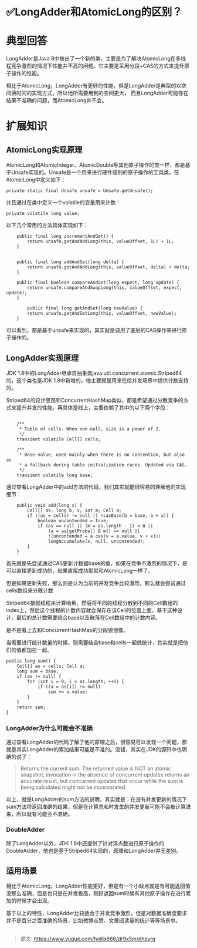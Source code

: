 # ✅LongAdder和AtomicLong的区别？


# 典型回答

LongAdder是Java 8中推出了一个新的类，主要是为了解决AtomicLong在多线程竞争激烈的情况下性能并不高的问题。它主要是采用分段+CAS的方式来提升原子操作的性能。

相比于AtomicLong，LongAdder有更好的性能，但是LongAdder是典型的以空间换时间的实现方式，所以他所需要用到的空间更大， 而且LongAdder可能存在结果不准确的问题，而AtomicLong并不会。


# 扩展知识


## AtomicLong实现原理

AtomicLong和AtomicInteger、AtomicDouble 等其他原子操作的类一样，都是基于Unsafe 实现的。Unsafe 是一个用来进行硬件级别的原子操作的工具类。在AtomicLong 中定义如下：

```
private static final Unsafe unsafe = Unsafe.getUnsafe();
```

并且通过在类中定义一个volatile的变量用来计数：

```
private volatile long value;
```

以下几个常用的方法具体实现如下：

```
    public final long incrementAndGet() {
        return unsafe.getAndAddLong(this, valueOffset, 1L) + 1L;
    }


    public final long addAndGet(long delta) {
        return unsafe.getAndAddLong(this, valueOffset, delta) + delta;
    }

    public final boolean compareAndSet(long expect, long update) {
        return unsafe.compareAndSwapLong(this, valueOffset, expect, update);
    }

		public final long getAndSet(long newValue) {
        return unsafe.getAndSetLong(this, valueOffset, newValue);
    }
```

可以看到，都是基于unsafe来实现的，其实就是调用了底层的CAS操作来进行原子操作的。


## LongAdder实现原理

JDK 1.8中的LongAdder继承自抽象类java.util.concurrent.atomic.Striped64 的，这个类也是JDK 1.8中新增的，他主要就是用来在给并发场景中提供计数支持的。

Striped64的设计思路和ConcurrentHashMap类似，都是希望通过分散竞争的方式来提升并发的性能。再具体是线上，主要依赖了其中的以下两个字段：

```

    /**
     * Table of cells. When non-null, size is a power of 2.
     */
    transient volatile Cell[] cells;

    /**
     * Base value, used mainly when there is no contention, but also as
     * a fallback during table initialization races. Updated via CAS.
     */
    transient volatile long base;

```


通过查看LongAdder中的add方法的代码，我们其实就能很容易的理解他的实现细节：

```
    public void add(long x) {
        Cell[] as; long b, v; int m; Cell a;
        if ((as = cells) != null || !casBase(b = base, b + x)) {
            boolean uncontended = true;
            if (as == null || (m = as.length - 1) < 0 ||
                (a = as[getProbe() & m]) == null ||
                !(uncontended = a.cas(v = a.value, v + x)))
                longAccumulate(x, null, uncontended);
        }
    }

```

首先就是先尝试通过CAS更新计数器base的值，如果在竞争不激烈的情况下，是可以直接更新成功的，如果直接成功那就和AtomicLong一样了。

但是如果更新失败，那么则是认为当前的并发竞争比较激烈，那么就会尝试通过cells数组来分散计数

Striped64根据线程来计算哈希，然后将不同的线程分散到不同的Cell数组的index上，然后这个线程的计数内容就会保存在该Cell的位置上面，基于这种设计，最后的总计数需要结合base以及散落在Cell数组中的计数内容。

是不是看上去和ConcurrentHashMap的分段锁很像。

当需要进行统计数量的时候，则需要结合base和cells一起做统计，其实就是把他们的值都加在一起。

```
public long sum() {
    Cell[] as = cells; Cell a;
    long sum = base;
    if (as != null) {
        for (int i = 0; i < as.length; ++i) {
            if ((a = as[i]) != null)
                sum += a.value;
        }
    }
    return sum;
}
```
 

### LongAdder为什么可能会不准确

通过查看LongAdder的代码了解了他的原理之后，很容易可以发现一个问题，那就是其实LongAdder的累加结果可能是不准的。没错，其实在JDK的源码中也明确的说了：

> Returns the current sum. The returned value is NOT an atomic snapshot; invocation in the absence of concurrent updates returns an accurate result, but concurrent updates that occur while the sum is being calculated might not be incorporated.


以上，就是LongAdder的sum方法的说明，其实就是：在没有并发更新的情况下sum方法将返回准确的结果，但是在计算总和时发生的并发更新可能不会被计算进来，所以就有可能会不准确。


### DoubleAdder 

除了LongAdder以外，JDK 1.8中还提供了针对浮点数进行原子操作的DoubleAdder，他也是基于Striped64实现的，原理和LongAdder并无差别。



## 适用场景

相比于AtomicLong，LongAdder性能更好，但是有一个小缺点就是有可能返回值没那么准确，但是也只是在并发极高，刚好返回sum时候有其他原子操作在进行累加的时候才会出现。

基于以上的特性，LongAdder比较适合于并发竞争激烈，但是对数据准确度要求并不是百分之百准确的场景，比如微博点赞、文章阅读量的统计等等场景中。


## 






> 原文: <https://www.yuque.com/hollis666/dr9x5m/dhzyrg>
